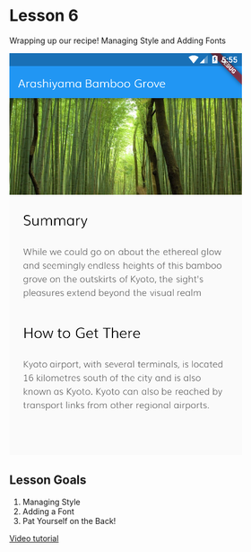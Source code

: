 # Lesson 6

Wrapping up our recipe! Managing Style and Adding Fonts

![Screenshot](lesson05-screenshot.PNG)

## Lesson Goals

1. Managing Style
2. Adding a Font
3. Pat Yourself on the Back!

[Video tutorial](https://fluttercrashcourse.com/courses/basics/lessons/managing-style-custom-fonts)
